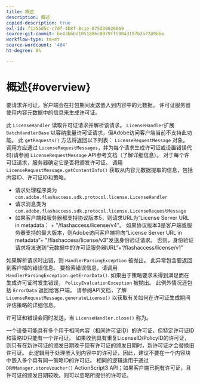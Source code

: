 ```yaml
---
title: 概述
description: 概述
copied-description: true
exl-id: f1a55d5c-c7df-4b8f-8c1e-875d30026069
source-git-commit: be43bbbd1051886c8979ff590a3197b2a7249b6a
workflow-type: tm+mt
source-wordcount: '404'
ht-degree: 0%

---
```


# 概述{#overview}

要请求许可证，客户端会在打包期间发送嵌入到内容中的元数据。 许可证服务器使用内容元数据中的信息来生成许可证。

此 `LicenseHandler` 读取许可证请求并解析该请求。 `LicenseHandler`扩展 `BatchHandlerBase` 以容纳批量许可证请求，但Adobe访问客户端当前不支持此功能。 此 `getRequests()` 方法将返回以下列表： `LicenseRequestMessage` 对象。 调用方应通过 `LicenseRequestMessages`，并为每个请求生成许可证或设置错误代码(请参阅 `LicenseRequestMessage` API参考文档（了解详细信息）。 对于每个许可证请求，服务器确定它是否将颁发许可证。 调用 `LicenseRequestMessage.getContentInfo()` 获取从内容元数据提取的信息，包括内容ID、许可证ID和策略。

* 请求处理程序类为 `com.adobe.flashaccess.sdk.protocol.license.LicenseHandler`
* 请求消息类为 `com.adobe.flashaccess.sdk.protocol.license.LicenseRequestMessage`
* 如果客户端和服务器都支持协议版本5，则请求URL为“License Server URL in metadata： + &quot;/flashaccess/license/v4&quot;。 如果协议版本3是客户端或服务器支持的最大版本，则Adobe访问客户端将向“License Server URL in metadata”+ &quot;/flashaccess/license/v3&quot;发送身份验证请求。 否则，身份验证请求将发送到“元数据中的许可证服务器URL”+“/flashaccess/license/v1”

如果解析请求时出错，则 `HandlerParsingException` 被抛出。 此异常包含要返回到客户端的错误信息。 要检索错误信息，请调用 `HandlerParsingException.getErrorData()`. 如果由于策略要求未得到满足而在生成许可证时发生错误， `PolicyEvaluationException` 被抛出。 此例外情况还包括 `ErrorData` 返回给客户端。 请参阅API文档，了解 `LicenseRequestMessage.generateLicense()` 以获取有关如何在许可证生成期间评估策略的详细信息。

许可证和错误会同时发送，当 `LicenseHandler.close()` 称为。

一个设备可能具有多个用于相同内容（相同许可证ID）的许可证，但特定许可证ID和策略ID只能有一个许可证。 如果收到具有重复LicenseID/PolicyID的许可证，则只有在新许可证的颁发日期晚于现有许可证的颁发日期时，新许可证才会替换旧许可证。 此逻辑用于处理嵌入到内容中的许可证，因此，建议不要在一个内容块中嵌入多个具有同一策略ID的许可证。 相同的逻辑适用于通过 `DRMManager.storeVoucher()` ActionScript3 API；如果客户端已拥有许可证，且许可证的颁发日期较晚，则可以忽略所提供的许可证。
